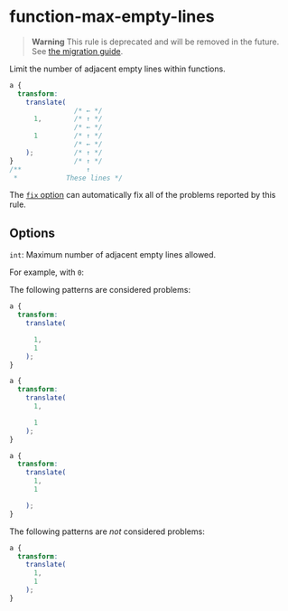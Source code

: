 # function-max-empty-lines

> **Warning** This rule is deprecated and will be removed in the future. See [the migration guide](https://github.com/stylelint/stylelint/tree/15.10.3/docsmigration-guideto-15.md).

Limit the number of adjacent empty lines within functions.

<!-- prettier-ignore -->
```css
a {
  transform:
    translate(
                /* ← */
      1,        /* ↑ */
                /* ← */
      1         /* ↑ */
                /* ← */
    );          /* ↑ */
}               /* ↑ */
/**                ↑
 *            These lines */
```

The [`fix` option](https://github.com/stylelint/stylelint/tree/15.10.3/docsuser-guideoptions.md#fix) can automatically fix all of the problems reported by this rule.

## Options

`int`: Maximum number of adjacent empty lines allowed.

For example, with `0`:

The following patterns are considered problems:

<!-- prettier-ignore -->
```css
a {
  transform:
    translate(

      1,
      1
    );
}
```

<!-- prettier-ignore -->
```css
a {
  transform:
    translate(
      1,

      1
    );
}
```

<!-- prettier-ignore -->
```css
a {
  transform:
    translate(
      1,
      1

    );
}
```

The following patterns are _not_ considered problems:

<!-- prettier-ignore -->
```css
a {
  transform:
    translate(
      1,
      1
    );
}
```
